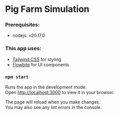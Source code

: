 # Pig Farm Simulation

### Prerequisites:

- nodejs: v20.17.0

### This app uses:

- [Tailwind CSS](https://tailwindcss.com) for styling
- [Flowbite](https://flowbite-react.com) for UI components

### `npm start`

Runs the app in the development mode.\
Open [http://localhost:3000](http://localhost:3000) to view it in your browser.

The page will reload when you make changes.\
You may also see any lint errors in the console.
